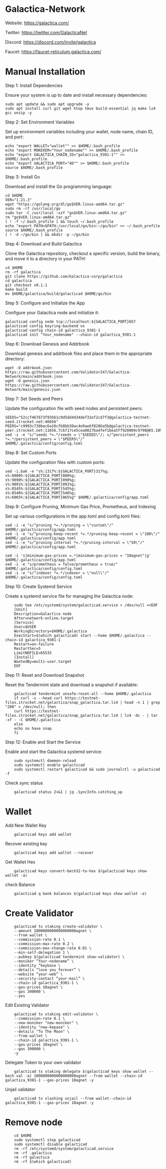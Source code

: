 # Galactica-Network

Website: https://galactica.com/

Twitter: https://twitter.com/GalacticaNet

Discord: https://discord.com/invite/galactica

Faucet: https://faucet-reticulum.galactica.com/

# Manual Installation

Step 1: Install Dependencies

Ensure your system is up to date and install necessary dependencies:

    sudo apt update && sudo apt upgrade -y
    sudo apt install curl git wget htop tmux build-essential jq make lz4 gcc unzip -y

Step 2: Set Environment Variables

Set up environment variables including your wallet, node name, chain ID, and port:

    echo "export WALLET="wallet"" >> $HOME/.bash_profile
    echo "export MONIKER="Your_nodename"" >> $HOME/.bash_profile
    echo "export GALACTICA_CHAIN_ID="galactica_9301-1"" >> $HOME/.bash_profile
    echo "export GALACTICA_PORT="46"" >> $HOME/.bash_profile
    source $HOME/.bash_profile

Step 3: Install Go

Download and install the Go programming language:

    cd $HOME
    VER="1.21.3"
    wget "https://golang.org/dl/go$VER.linux-amd64.tar.gz"
    sudo rm -rf /usr/local/go
    sudo tar -C /usr/local -xzf "go$VER.linux-amd64.tar.gz"
    rm "go$VER.linux-amd64.tar.gz"
    [ ! -f ~/.bash_profile ] && touch ~/.bash_profile
    echo "export PATH=$PATH:/usr/local/go/bin:~/go/bin" >> ~/.bash_profile
    source $HOME/.bash_profile
    [ ! -d ~/go/bin ] && mkdir -p ~/go/bin

Step 4: Download and Build Galactica

Clone the Galactica repository, checkout a specific version, build the binary, and move it to a directory in your PATH:

    cd $HOME
    rm -rf galactica
    git clone https://github.com/Galactica-corp/galactica
    cd galactica
    git checkout v0.1.1
    make build
    mv $HOME/galactica/build/galacticad $HOME/go/bin

Step 5: Configure and Initialize the App

Configure your Galactica node and initialize it:

    galacticad config node tcp://localhost:${GALACTICA_PORT}657
    galacticad config keyring-backend os
    galacticad config chain-id galactica_9301-1
    galacticad init "Your_nodename" --chain-id galactica_9301-1

Step 6: Download Genesis and Addrbook

Download genesis and addrbook files and place them in the appropriate directory:

    wget -O addrbook.json https://raw.githubusercontent.com/Validator247/Galactica-Network/main/addrbook.json
    wget -O genesis.json https://raw.githubusercontent.com/Validator247/Galactica-Network/main/genesis.json

Step 7: Set Seeds and Peers

Update the configuration file with seed nodes and persistent peers:

    SEEDS="52ccf467673f93561c9d5dd4434def32ef2cd7f3@galactica-testnet-seed.itrocket.net:46656"
    PEERS="c9993c738bec6a10cfb8bb30ac4e9ae6f8286a5b@galactica-testnet-peer.itrocket.net:11656,7cb717ce5cea0027ba4fef1bea5ff920809c9798@65.109.78.242:31380,017de01271dc2e5cda990860f27059cf3bf0149c@65.109.53.24:29656,4774752c35fd5fa4e0214ebda35054571756d756@65.109.92.240:34106,e926f2e20568e61646558a2b8fd4a4e46d77903f@141.95.110.124:26656,92ce8630d19e92f209058a35236cbd485b39c5b2@144.76.97.251:26756,875873e6bbd27b3e28ea6ef3ac5cabb406f0f554@51.159.16.102:24309,e1aec58daa2fb7167afadbf96924d7da153d67ea@5.189.184.209:26656,a028446e34e3c5bd198a60bf6e799a05e8db16a1@116.202.162.188:14656,028d8c875660f0e3fb1d893acd0b2220c619625f@157.90.158.222:26656,fe758700e25b59b6ba6e2784badcb6024ba1b760@168.119.241.1:26656"
    sed -i -e "s/^seeds *=.*/seeds = \"$SEEDS\"/; s/^persistent_peers *=.*/persistent_peers = \"$PEERS\"/" $HOME/.galactica/config/config.toml

Step 8: Set Custom Ports

Update the configuration files with custom ports:

    sed -i.bak -e "s%:1317%:${GALACTICA_PORT}317%g;
    s%:8080%:${GALACTICA_PORT}080%g;
    s%:9090%:${GALACTICA_PORT}090%g;
    s%:9091%:${GALACTICA_PORT}091%g;
    s%:8545%:${GALACTICA_PORT}545%g;
    s%:8546%:${GALACTICA_PORT}546%g;
    s%:6065%:${GALACTICA_PORT}065%g" $HOME/.galactica/config/app.toml

Step 9: Configure Pruning, Minimum Gas Price, Prometheus, and Indexing

Set up various configurations in the app.toml and config.toml files:

    sed -i -e "s/^pruning *=.*/pruning = \"custom\"/" $HOME/.galactica/config/app.toml
    sed -i -e "s/^pruning-keep-recent *=.*/pruning-keep-recent = \"100\"/" $HOME/.galactica/config/app.toml
    sed -i -e "s/^pruning-interval *=.*/pruning-interval = \"50\"/" $HOME/.galactica/config/app.toml

    sed -i 's|minimum-gas-prices =.*|minimum-gas-prices = "10agnet"|g' $HOME/.galactica/config/app.toml
    sed -i -e "s/prometheus = false/prometheus = true/" $HOME/.galactica/config/config.toml
    sed -i -e "s/^indexer *=.*/indexer = \"null\"/" $HOME/.galactica/config/config.toml

Step 10: Create Systemd Service

Create a systemd service file for managing the Galactica node:

        sudo tee /etc/systemd/system/galacticad.service > /dev/null <<EOF
        [Unit]
        Description=Galactica node
        After=network-online.target
        [Service]
        User=$USER
        WorkingDirectory=$HOME/.galactica
        ExecStart=$(which galacticad) start --home $HOME/.galactica --chain-id galactica_9301-1
        Restart=on-failure
        RestartSec=5
        LimitNOFILE=65535
        [Install]
        WantedBy=multi-user.target
        EOF

Step 11: Reset and Download Snapshot

Reset the Tendermint state and download a snapshot if available:

        galacticad tendermint unsafe-reset-all --home $HOME/.galactica
        if curl -s --head curl https://testnet-files.itrocket.net/galactica/snap_galactica.tar.lz4 | head -n 1 | grep "200" > /dev/null; then
        curl https://testnet-files.itrocket.net/galactica/snap_galactica.tar.lz4 | lz4 -dc - | tar -xf - -C $HOME/.galactica
        else
        echo no have snap
        fi

Step 12: Enable and Start the Service

Enable and start the Galactica systemd service:

        sudo systemctl daemon-reload
        sudo systemctl enable galacticad
        sudo systemctl restart galacticad && sudo journalctl -u galacticad -f

Check sync status

        galacticad status 2>&1 | jq .SyncInfo.catching_up

# Wallet

Add New Wallet Key

        galacticad keys add wallet

Recover existing key

        galacticad keys add wallet --recover

Get Wallet Hex

        galacticad keys convert-bech32-to-hex $(galacticad keys show wallet -a)

check Balance

        galacticad q bank balances $(galacticad keys show wallet -a)

# Create Validator

        galacticad tx staking create-validator \
        --amount 1000000000000000000agnet \
        --from wallet \
        --commission-rate 0.1 \
        --commission-max-rate 0.2 \
        --commission-max-change-rate 0.01 \
        --min-self-delegation 1 \
        --pubkey $(galacticad tendermint show-validator) \
        --moniker “Your-nodename” \
        --identity “keybase \
        --details “love you forever” \
        --website “your-web” \
        --security-contact “your-mail” \
        --chain-id galactica_9301-1 \
        --gas-prices 10agnet \
        --gas 300000 \
        --yes

Edit Existing Validator

        galacticad tx staking edit-validator \
        --commission-rate 0.1 \
        --new-moniker "new-moniker" \
        --identity "new-kepase" \
        --details "To The Moon" \
        --from wallet \
        --chain-id galactica_9301-1 \
        --gas-prices 10agnet \
        --gas 300000 \
        -y        

Delegate Token to your own validator

        galacticad tx staking delegate $(galacticad keys show wallet --bech val -a) 1000000000000000000agnet --from wallet --chain-id galactica_9301-1 --gas-prices 10agnet -y

Unjail validator

        galacticad tx slashing unjail --from wallet--chain-id galactica_9301-1 --gas-prices 10agnet -y

                
# Remove node

        cd $HOME
        sudo systemctl stop galacticad
        sudo systemctl disable galacticad
        rm -rf /etc/systemd/system/galacticad.service
        rm -rf .galactica
        rm -rf galactica
        rm -rf $(which galacticad)
